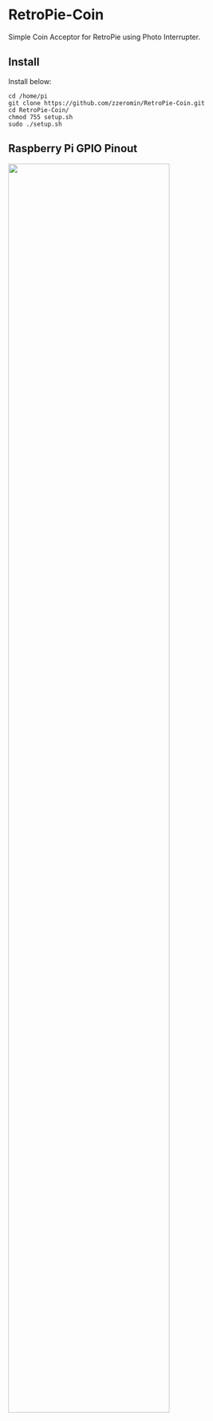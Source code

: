 # RetroPie-Coin
Simple Coin Acceptor for RetroPie using Photo Interrupter.

## Install
Install below:
<pre><code>cd /home/pi
git clone https://github.com/zzeromin/RetroPie-Coin.git
cd RetroPie-Coin/
chmod 755 setup.sh
sudo ./setup.sh
</code></pre>

## Raspberry Pi GPIO Pinout
<img src="https://i.imgur.com/JizD7iz.png" width="80%" height="80%">
